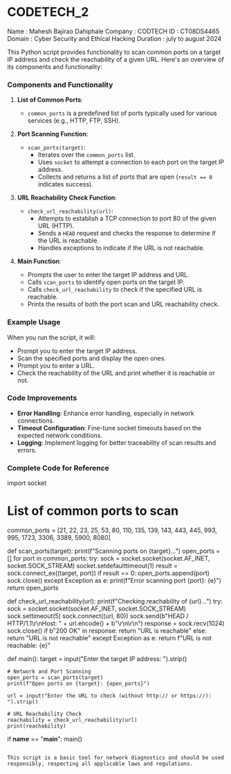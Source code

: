 # CODETECH_2

Name : Mahesh Bajirao Dahiphale 
Company : CODTECH 
ID : CT08DS4465 
Domain : Cyber Security and Ethical Hacking 
Duration : july to august 2024

This Python script provides functionality to scan common ports on a target IP address and check the reachability of a given URL. Here's an overview of its components and functionality:

### Components and Functionality

1. **List of Common Ports**:
   - `common_ports` is a predefined list of ports typically used for various services (e.g., HTTP, FTP, SSH).

2. **Port Scanning Function**:
   - `scan_ports(target)`: 
     - Iterates over the `common_ports` list.
     - Uses `socket` to attempt a connection to each port on the target IP address.
     - Collects and returns a list of ports that are open (`result == 0` indicates success).

3. **URL Reachability Check Function**:
   - `check_url_reachability(url)`:
     - Attempts to establish a TCP connection to port 80 of the given URL (HTTP).
     - Sends a `HEAD` request and checks the response to determine if the URL is reachable.
     - Handles exceptions to indicate if the URL is not reachable.

4. **Main Function**:
   - Prompts the user to enter the target IP address and URL.
   - Calls `scan_ports` to identify open ports on the target IP.
   - Calls `check_url_reachability` to check if the specified URL is reachable.
   - Prints the results of both the port scan and URL reachability check.

### Example Usage

When you run the script, it will:

- Prompt you to enter the target IP address.
- Scan the specified ports and display the open ones.
- Prompt you to enter a URL.
- Check the reachability of the URL and print whether it is reachable or not.

### Code Improvements

- **Error Handling**: Enhance error handling, especially in network connections.
- **Timeout Configuration**: Fine-tune socket timeouts based on the expected network conditions.
- **Logging**: Implement logging for better traceability of scan results and errors.

### Complete Code for Reference


import socket

# List of common ports to scan
common_ports = [21, 22, 23, 25, 53, 80, 110, 135, 139, 143, 443, 445, 993, 995, 1723, 3306, 3389, 5900, 8080]

def scan_ports(target):
    print(f"Scanning ports on {target}...")
    open_ports = []
    for port in common_ports:
        try:
            sock = socket.socket(socket.AF_INET, socket.SOCK_STREAM)
            socket.setdefaulttimeout(1)
            result = sock.connect_ex((target, port))
            if result == 0:
                open_ports.append(port)
            sock.close()
        except Exception as e:
            print(f"Error scanning port {port}: {e}")
    return open_ports

def check_url_reachability(url):
    print(f"Checking reachability of {url}...")
    try:
        sock = socket.socket(socket.AF_INET, socket.SOCK_STREAM)
        sock.settimeout(5)
        sock.connect((url, 80))
        sock.send(b"HEAD / HTTP/1.1\r\nHost: " + url.encode() + b"\r\n\r\n")
        response = sock.recv(1024)
        sock.close()
        if b"200 OK" in response:
            return "URL is reachable"
        else:
            return "URL is not reachable"
    except Exception as e:
        return f"URL is not reachable: {e}"

def main():
    target = input("Enter the target IP address: ").strip()
    
    # Network and Port Scanning
    open_ports = scan_ports(target)
    print(f"Open ports on {target}: {open_ports}")
    
    url = input("Enter the URL to check (without http:// or https://): ").strip()
    
    # URL Reachability Check
    reachability = check_url_reachability(url)
    print(reachability)

if __name__ == "__main__":
    main()
```

This script is a basic tool for network diagnostics and should be used responsibly, respecting all applicable laws and regulations.
